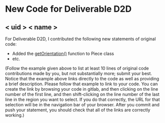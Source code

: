 # New Code for Deliverable D2D

## < uid > < name >

For Deliverable D2D, I contributed the following new statements of original code:

- Added the [getOrientation()](https://gitlab.cecs.anu.edu.au/u7313467/comp1140-ass2-tue09q/-/blob/modifying_pieces_class/src/comp1140/ass2/core/Piece.java#L49-132) function to Piece class
- etc.

(Follow the example given above to list at least 10 lines of original code contributions made by you, but not substantially more; submit your best. Notice that the example above links directly to the code as well as providing a brief description.   Please follow that example to link to your code.  You can create the link by browsing your code in gitlab, and then clicking on the line number of the first line, and then shift-clicking on the line number of the last line in the region you want to select.  If you do that correctly, the URL for that selection will be in the navigation bar of your browser.  After you commit and push your statement, you should check that all of the links are correctly working.)
